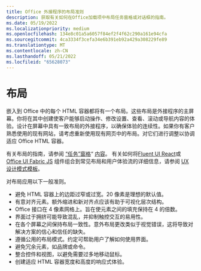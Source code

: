 ```yaml
---
title: Office 外接程序的布局准则
description: 获取有关如何在Office加载项中布局任务窗格或对话框的指南。
ms.date: 05/19/2022
ms.localizationpriority: medium
ms.openlocfilehash: 134e8c01a5a6057f84ef2f4f62c290a161e94cfa
ms.sourcegitcommit: 4ca3334f3cefa34e6b391eb92a429a308229fe89
ms.translationtype: MT
ms.contentlocale: zh-CN
ms.lasthandoff: 05/21/2022
ms.locfileid: "65628073"
---
```

# <a name="layout"></a>布局

嵌入到 Office 中的每个 HTML 容器都将有一个布局。这些布局是外接程序的主屏幕。你将在其中创建使客户能够启动操作、修改设置、查看、滚动或导航内容的体验。设计在屏幕中具有一致布局的外接程序，以确保体验的连续性。如果你有客户熟悉使用的现有网站，请考虑重新使用现有网页中的布局。对它们进行调整以协调适应 Office HTML 容器。

有关布局的指南，请参阅 [“任务”窗格](task-pane-add-ins.md)“ [内容](content-add-ins.md)。 有关如何将[Fluent UI React](using-office-ui-fabric-react.md)或[Office UI Fabric JS](fabric-core.md) 组件组合到常见布局和用户体验流的详细信息，请参阅 [UX 设计模式模板](ux-design-pattern-templates.md)。

对布局应用以下一般准则。

- 避免 HTML 容器上的边距过窄或过宽。20 像素是理想的默认值。
- 有意对齐元素。额外缩进和新对齐点应该有助于可视化层次结构。
- Office 接口在 4 像素网格上。旨在使元素之间的填充保持在 4 的倍数。
- 界面过于拥挤可能导致混乱，并抑制触控交互的易用性。
- 在各个屏幕之间保持布局一致性。意外布局更改类似于视觉错误，这将导致对解决方案的信心和信任的缺失。
- 遵循公用的布局模式。约定可帮助用户了解如何使用界面。
- 避免冗余元素，如品牌或命令。
- 整合控件和视图，以避免需要过多地移动鼠标。
- 创建适应 HTML 容器宽度和高度的响应式体验。
